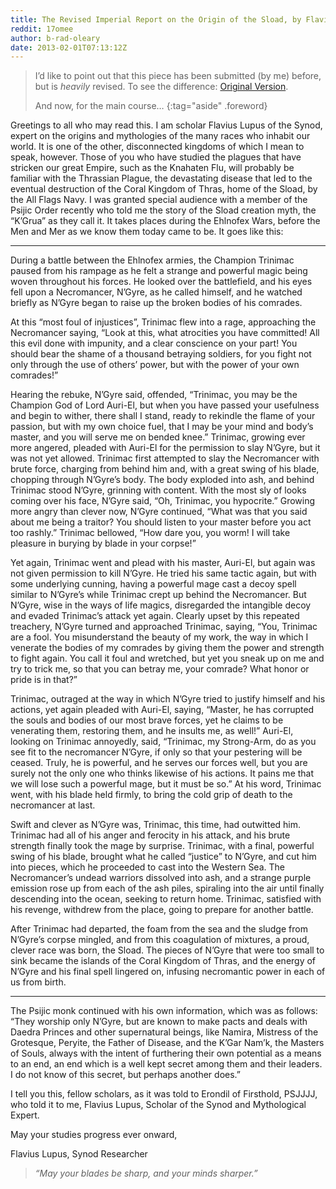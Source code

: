 ```yaml
---
title: The Revised Imperial Report on the Origin of the Sload, by Flavius Lupus, Synod Scholar
reddit: 17omee
author: b-rad-oleary
date: 2013-02-01T07:13:12Z
---
```


> I’d like to point out that this piece has been submitted (by me) before, but
> is  *heavily* revised. To see the difference: [Original Version][0].
>
> And now, for the main course…
{:tag="aside" .foreword}

Greetings to all who may read this. I am scholar Flavius Lupus of the Synod,
expert on the origins and mythologies of the many races who inhabit our world.
It is one of the other, disconnected kingdoms of which I mean to speak, however.
Those of you who have studied the plagues that have stricken our great Empire,
such as the Knahaten Flu, will probably be familiar with the Thrassian Plague,
the devastating disease that led to the eventual destruction of the Coral
Kingdom of Thras, home of the Sload, by the All Flags Navy. I was granted
special audience with a member of the Psijic Order recently who told me the
story of the Sload creation myth, the “K’Grua” as they call it. It takes places
during the Ehlnofex Wars, before the Men and Mer as we know them today came to
be. It goes like this:

----

During a battle between the Ehlnofex armies, the Champion Trinimac paused from
his rampage as he felt a strange and powerful magic being woven throughout his
forces. He looked over the battlefield, and his eyes fell upon a Necromancer,
N’Gyre, as he called himself, and he watched briefly as N’Gyre began to raise up
the broken bodies of his comrades.

At this “most foul of injustices”, Trinimac flew into a rage, approaching the
Necromancer saying, “Look at this, what atrocities you have committed! All this
evil done with impunity, and a clear conscience on your part! You should bear
the shame of a thousand betraying soldiers, for you fight not only through the
use of others’ power, but with the power of your own comrades!”

Hearing the rebuke, N’Gyre said, offended, “Trinimac, you may be the Champion
God of Lord Auri-El, but when you have passed your usefulness and begin to
wither, there shall I stand, ready to rekindle the flame of your passion, but
with my own choice fuel, that I may be your mind and body’s master, and you will
serve me on bended knee.” Trinimac, growing ever more angered, pleaded with
Auri-El for the permission to slay N’Gyre, but it was not yet allowed. Trinimac
first attempted to slay the Necromancer with brute force, charging from behind
him and, with a great swing of his blade, chopping through N’Gyre’s body. The
body exploded into ash, and behind Trinimac stood N’Gyre, grinning with content.
With the most sly of looks coming over his face, N’Gyre said, “Oh, Trinimac, you
hypocrite.” Growing more angry than clever now, N’Gyre continued, “What was that
you said about me being a traitor? You should listen to your master before you
act too rashly.” Trinimac bellowed, “How dare you, you worm! I will take
pleasure in burying by blade in your corpse!”

Yet again, Trinimac went and plead with his master, Auri-El, but again was not
given permission to kill N’Gyre. He tried his same tactic again, but with some
underlying cunning, having a powerful mage cast a decoy spell similar to
N’Gyre’s while Trinimac crept up behind the Necromancer. But N’Gyre, wise in the
ways of life magics, disregarded the intangible decoy and evaded Trinimac’s
attack yet again. Clearly upset by this repeated treachery, N’Gyre turned and
approached Trinimac, saying, “You, Trinimac are a fool. You misunderstand the
beauty of my work, the way in which I venerate the bodies of my comrades by
giving them the power and strength to fight again. You call it foul and
wretched, but yet you sneak up on me and try to trick me, so that you can betray
me, your comrade? What honor or pride is in that?”

Trinimac, outraged at the way in which N’Gyre tried to justify himself and his
actions, yet again pleaded with Auri-El, saying, “Master, he has corrupted the
souls and bodies of our most brave forces, yet he claims to be venerating them,
restoring them, and he insults me, as well!” Auri-El, looking on Trinimac
annoyedly, said, “Trinimac, my Strong-Arm, do as you see fit to the necromancer
N’Gyre, if only so that your pestering will be ceased. Truly, he is powerful,
and he serves our forces well, but you are surely not the only one who thinks
likewise of his actions. It pains me that we will lose such a powerful mage, but
it must be so.” At his word, Trinimac went, with his blade held firmly, to bring
the cold grip of death to the necromancer at last.

Swift and clever as N’Gyre was, Trinimac, this time, had outwitted him. Trinimac
had all of his anger and ferocity in his attack, and his brute strength finally
took the mage by surprise. Trinimac, with a final, powerful swing of his blade,
brought what he called “justice” to N’Gyre, and cut him into pieces, which he
proceeded to cast into the Western Sea. The Necromancer’s undead warriors
dissolved into ash, and a strange purple emission rose up from each of the ash
piles, spiraling into the air until finally descending into the ocean, seeking
to return home. Trinimac, satisfied with his revenge, withdrew from the place,
going to prepare for another battle.

After Trinimac had departed, the foam from the sea and the sludge from N’Gyre’s
corpse mingled, and from this coagulation of mixtures, a proud, clever race was
born, the Sload. The pieces of N’Gyre that were too small to sink became the
islands of the Coral Kingdom of Thras, and the energy of N’Gyre and his final
spell lingered on, infusing necromantic power in each of us from birth.

----

The Psijic monk continued with his own information, which was as follows: “They
worship only N’Gyre, but are known to make pacts and deals with Daedra Princes
and other supernatural beings, like Namira, Mistress of the Grotesque, Peryite,
the Father of Disease, and the K’Gar Nam’k, the Masters of Souls, always with
the intent of furthering their own potential as a means to an end, an end which
is a well kept secret among them and their leaders. I do not know of this
secret, but perhaps another does.”

I tell you this, fellow scholars, as it was told to Erondil of Firsthold,
PSJJJJ, who told it to me, Flavius Lupus, Scholar of the Synod and Mythological
Expert.

May your studies progress ever onward,

Flavius Lupus, Synod Researcher

> *“May your blades be sharp, and your minds sharper.”*

[0]: https://www.reddit.com/r/teslore/comments/106hb1/imperial_report_on_the_origin_of_the_sload/
